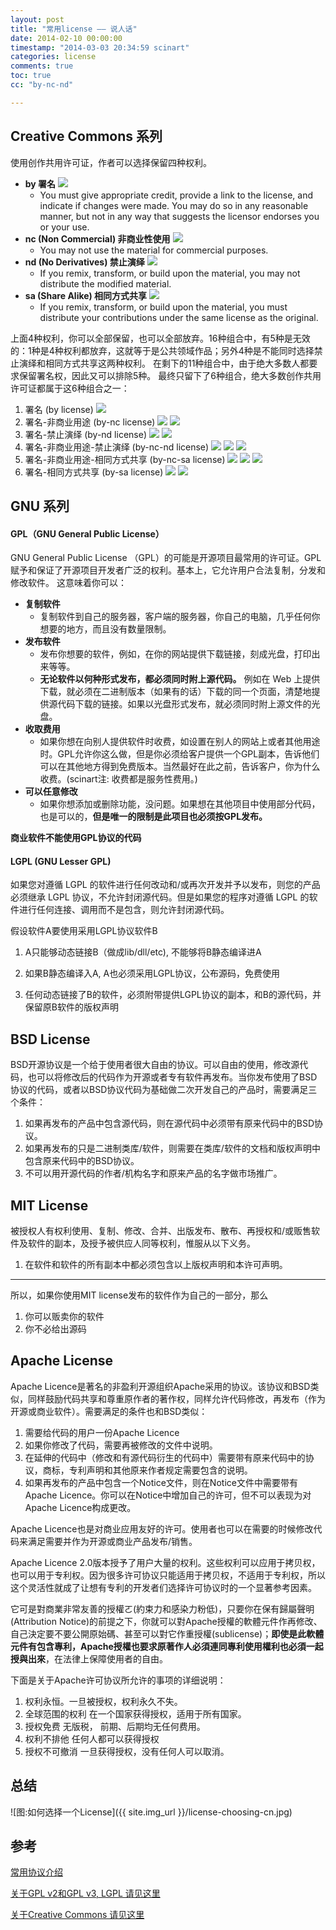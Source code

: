 ```yaml
---
layout: post
title: "常用license —— 说人话"
date: 2014-02-10 00:00:00
timestamp: "2014-03-03 20:34:59 scinart"
categories: license
comments: true
toc: true
cc: "by-nc-nd"

---
```



## Creative Commons 系列
使用创作共用许可证，作者可以选择保留四种权利。

* **by 署名** ![](http://creativecommons.org/images/deed/by.png)
    * You must give appropriate credit, provide a link to the license, and indicate if changes were made. You may do so in any reasonable manner, but not in any way that suggests the licensor endorses you or your use.
* **nc (Non Commercial) 非商业性使用** ![](http://creativecommons.org/images/deed/nc.png)
    * You may not use the material for commercial purposes.
* **nd (No Derivatives) 禁止演绎** ![](http://creativecommons.org/images/deed/nd.png)
    * If you remix, transform, or build upon the material, you may not distribute the modified material.
* **sa (Share Alike) 相同方式共享** ![](http://creativecommons.org/images/deed/sa.png)
    * If you remix, transform, or build upon the material, you must distribute your contributions under the same license as the original.

上面4种权利，你可以全部保留，也可以全部放弃。16种组合中，有5种是无效的：1种是4种权利都放弃，这就等于是公共领域作品；另外4种是不能同时选择禁止演绎和相同方式共享这两种权利。
在剩下的11种组合中，由于绝大多数人都要求保留署名权，因此又可以排除5种。
最终只留下了6种组合，绝大多数创作共用许可证都属于这6种组合之一：

1. 署名 (by license) ![](http://creativecommons.org/images/deed/by.png)
2. 署名-非商业用途 (by-nc license) ![](http://creativecommons.org/images/deed/by.png) ![](http://creativecommons.org/images/deed/nc.png)
3. 署名-禁止演绎 (by-nd license) ![](http://creativecommons.org/images/deed/by.png) ![](http://creativecommons.org/images/deed/nd.png)
4. 署名-非商业用途-禁止演绎 (by-nc-nd license) ![](http://creativecommons.org/images/deed/by.png) ![](http://creativecommons.org/images/deed/nc.png) ![](http://creativecommons.org/images/deed/nd.png)
5. 署名-非商业用途-相同方式共享 (by-nc-sa license) ![](http://creativecommons.org/images/deed/by.png) ![](http://creativecommons.org/images/deed/nc.png) ![](http://creativecommons.org/images/deed/sa.png)
6. 署名-相同方式共享 (by-sa license) ![](http://creativecommons.org/images/deed/by.png) ![](http://creativecommons.org/images/deed/sa.png)

## GNU 系列
#### GPL（GNU General Public License）

GNU General Public License （GPL）的可能是开源项目最常用的许可证。GPL赋予和保证了开源项目开发者广泛的权利。基本上，它允许用户合法复制，分发和修改软件。 这意味着你可以：

* **复制软件**
    * 复制软件到自己的服务器，客户端的服务器，你自己的电脑，几乎任何你想要的地方，而且没有数量限制。
* **发布软件**
    * 发布你想要的软件，例如，在你的网站提供下载链接，刻成光盘，打印出来等等。
	* **无论软件以何种形式发布，都必须同时附上源代码。** 例如在 Web 上提供下载，就必须在二进制版本（如果有的话）下载的同一个页面，清楚地提供源代码下载的链接。如果以光盘形式发布，就必须同时附上源文件的光盘。
* **收取费用**
    * 如果你想在向别人提供软件时收费，如设置在别人的网站上或者其他用途时。GPL允许你这么做，但是你必须给客户提供一个GPL副本，告诉他们可以在其他地方得到免费版本。当然最好在此之前，告诉客户，你为什么收费。(scinart注: 收费都是服务性费用。)
* **可以任意修改**
    * 如果你想添加或删除功能，没问题。如果想在其他项目中使用部分代码，也是可以的，**但是唯一的限制是此项目也必须按GPL发布。**

**商业软件不能使用GPL协议的代码**

#### LGPL (GNU Lesser GPL)

如果您对遵循 LGPL 的软件进行任何改动和/或再次开发并予以发布，则您的产品必须继承 LGPL 协议，不允许封闭源代码。但是如果您的程序对遵循 LGPL 的软件进行任何连接、调用而不是包含，则允许封闭源代码。

假设软件A要使用采用LGPL协议软件B
1. A只能够动态链接B（做成lib/dll/etc), 不能够将B静态编译进A

2. 如果B静态编译入A, A也必须采用LGPL协议，公布源码，免费使用

3. 任何动态链接了B的软件，必须附带提供LGPL协议的副本，和B的源代码，并保留原B软件的版权声明

## BSD License
BSD开源协议是一个给于使用者很大自由的协议。可以自由的使用，修改源代码，也可以将修改后的代码作为开源或者专有软件再发布。当你发布使用了BSD协议的代码，或者以BSD协议代码为基础做二次开发自己的产品时，需要满足三个条件：

1. 如果再发布的产品中包含源代码，则在源代码中必须带有原来代码中的BSD协议。
2. 如果再发布的只是二进制类库/软件，则需要在类库/软件的文档和版权声明中包含原来代码中的BSD协议。
3. 不可以用开源代码的作者/机构名字和原来产品的名字做市场推广。

## MIT License
被授权人有权利使用、复制、修改、合并、出版发布、散布、再授权和/或贩售软件及软件的副本，及授予被供应人同等权利，惟服从以下义务。

1. 在软件和软件的所有副本中都必须包含以上版权声明和本许可声明。

----
所以，如果你使用MIT license发布的软件作为自己的一部分，那么

1. 你可以贩卖你的软件
2. 你不必给出源码

## Apache License

Apache Licence是著名的非盈利开源组织Apache采用的协议。该协议和BSD类似，同样鼓励代码共享和尊重原作者的著作权，同样允许代码修改，再发布（作为开源或商业软件）。需要满足的条件也和BSD类似：

1. 需要给代码的用户一份Apache Licence
2. 如果你修改了代码，需要再被修改的文件中说明。
3. 在延伸的代码中（修改和有源代码衍生的代码中）需要带有原来代码中的协议，商标，专利声明和其他原来作者规定需要包含的说明。
4. 如果再发布的产品中包含一个Notice文件，则在Notice文件中需要带有Apache Licence。你可以在Notice中增加自己的许可，但不可以表现为对Apache Licence构成更改。

Apache Licence也是对商业应用友好的许可。使用者也可以在需要的时候修改代码来满足需要并作为开源或商业产品发布/销售。

Apache Licence 2.0版本授予了用户大量的权利。这些权利可以应用于拷贝权，也可以用于专利权。因为很多许可协议只能适用于拷贝权，不适用于专利权，所以这个灵活性就成了让想有专利的开发者们选择许可协议时的一个显著参考因素。

它可是對商業非常友善的授權ㄛ(約束力和感染力粉低)，只要你在保有歸屬聲明(Attribution Notice)的前提之下，你就可以對Apache授權的軟體元件作再修改、自己決定要不要公開原始碼、甚至可以對它作重授權(sublicense)；**即使是此軟體元件有包含專利，Apache授權也要求原著作人必須連同專利使用權利也必須一起授與出來**，在法律上保障使用者的自由。

下面是关于Apache许可协议所允许的事项的详细说明：

1. 权利永恒。一旦被授权，权利永久不失。
2. 全球范围的权利 在一个国家获得授权，适用于所有国家。
3. 授权免费 无版税， 前期、后期均无任何费用。
4. 权利不排他 任何人都可以获得授权
5. 授权不可撤消 一旦获得授权，没有任何人可以取消。

## 总结
![图:如何选择一个License]({{ site.img_url }}/license-choosing-cn.jpg)


## 参考
[常用协议介绍](https://www.liferay.com/community/forums/-/message_boards/message/4775410)

[关于GPL v2和GPL v3, LGPL 请见这里](http://blog.csdn.net/zhoudaxia/article/details/8044129)

[关于Creative Commons 请见这里](http://www.ruanyifeng.com/blog/2008/04/creative_commons_licenses.html)
